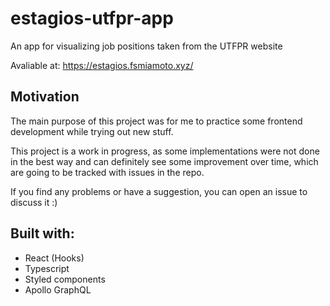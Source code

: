 # estagios-utfpr-app

An app for visualizing job positions taken from the UTFPR website

Avaliable at: https://estagios.fsmiamoto.xyz/

## Motivation

The main purpose of this project was for me to practice some frontend development while trying out new
stuff.

This project is a work in progress, as some implementations were not done in the best way and can definitely see 
some improvement over time, which are going to be tracked with issues in the repo.

If you find any problems or have a suggestion, you can open an issue to discuss it :)

## Built with:

- React (Hooks)
- Typescript
- Styled components
- Apollo GraphQL
